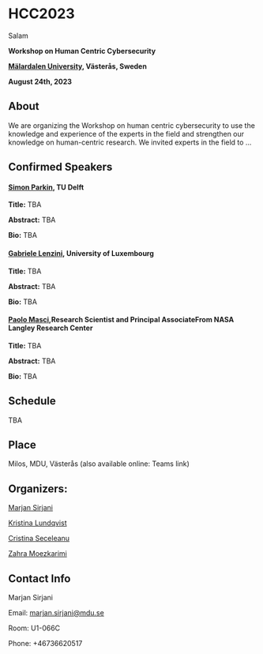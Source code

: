 
# HCC2023

<!--
[![One Page Wonder Preview](https://assets.startbootstrap.com/img/screenshots/themes/one-page-wonder.png)](https://startbootstrap.github.io/startbootstrap-one-page-wonder/)
-->

Salam 

**Workshop on Human Centric Cybersecurity**

**[Mälardalen University](https://www.mdu.se/en/malardalen-university), Västerås, Sweden**

**August 24th, 2023**


## About

We are organizing the Workshop on human centric cybersecurity to use the knowledge and experience of the experts in the field and strengthen our knowledge on human-centric research. 
We invited experts in the field to …

## Confirmed Speakers
<!-- FIXME Check the links -->
<!-- <a href="https://www.tudelft.nl/staff/s.e.parkin/?cHash=ef8a6923cb175152ae46a2749ee95259" style="color: black; text-decoration: underline;text-decoration-style: dotted;">Simon Parkin, TU Delft</a> -->
#### [Simon Parkin](https://www.tudelft.nl/staff/s.e.parkin/?cHash=ef8a6923cb175152ae46a2749ee95259), TU Delft 
**Title:** TBA

**Abstract:** TBA

**Bio:** TBA


#### [Gabriele Lenzini](), University of Luxembourg
**Title:** TBA

**Abstract:** TBA

**Bio:** TBA



#### [Paolo Masci](https://www.nianet.org/directory/research-staff/paolo-masci/),Research Scientist and Principal AssociateFrom NASA Langley Research Center
**Title:** TBA

**Abstract:** TBA

**Bio:** TBA



## Schedule
TBA

## Place
<!-- FIXME Insert teams link -->
Milos, MDU, Västerås (also available online: Teams link)



## Organizers:
[Marjan Sirjani](http://www.es.mdu.se/staff/3242-Marjan_Sirjani)

[Kristina Lundqvist](http://www.es.mdu.se/staff/180-Kristina_Lundqvist)

[Cristina Seceleanu](http://www.es.mdu.se/staff/173-Cristina_Seceleanu)

[Zahra Moezkarimi](https://www.mdu.se/staff?id=zmi01)


## Contact Info
Marjan Sirjani

Email: marjan.sirjani@mdu.se

Room: U1-066C

Phone: +46736620517

